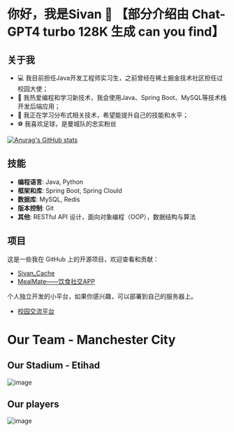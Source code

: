 # 你好，我是Sivan 👋 【部分介绍由 Chat-GPT4 turbo 128K 生成 can you find】

## 关于我

- 💻 我目前担任Java开发工程师实习生，之前曾经在稀土掘金技术社区担任过校园大使；
- 🚀 我热爱编程和学习新技术，我会使用Java、Spring Boot、MySQL等技术栈开发后端应用；
- 🌱 我正在学习分布式相关技术，希望能提升自己的技能和水平；
- ⚽ 我喜欢足球，是曼城队的忠实粉丝

[![Anurag's GitHub stats](https://github-readme-stats.vercel.app/api?username=xiaoxinxing66&count_private=true&show_icons=true&theme=radical)](https://github.com/anuraghazra/github-readme-stats)

## 技能

- **编程语言**: Java, Python
- **框架和库**: Spring Boot, Spring Clould
- **数据库**: MySQL, Redis
- **版本控制**: Git
- **其他**: RESTful API 设计，面向对象编程（OOP），数据结构与算法

## 项目

这是一些我在 GitHub 上的开源项目，欢迎查看和贡献：

- [Sivan_Cache](https://github.com/xiaoxinxing66/Sivan_Cache)
- [MealMate——饮食社交APP](https://github.com/xiaoxinxing66/MealMate)
  
个人独立开发的小平台，如果你感兴趣，可以部署到自己的服务器上。

- [校园交流平台](https://github.com/xiaoxinxing66/Campus_communication_platform)

# Our Team - Manchester City

## Our Stadium - Etihad

![image](https://github.com/xiaoxinxing66/xiaoxinxing66/assets/93857716/3dc8cc6b-9c1b-477e-ba76-24f11aa42920)


## Our players
![image](https://github.com/xiaoxinxing66/xiaoxinxing66/assets/93857716/bc177d04-2244-4be5-bc73-76eed3e91f0f)
